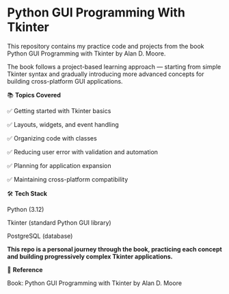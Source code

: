 # Python GUI Programming With Tkinter

This repository contains my practice code and projects from the book Python GUI Programming with Tkinter by Alan D. Moore.

The book follows a project-based learning approach — starting from simple Tkinter syntax and gradually introducing more advanced concepts for building cross-platform GUI applications.

📚 **Topics Covered**

✅ Getting started with Tkinter basics

✅ Layouts, widgets, and event handling

✅ Organizing code with classes

✅ Reducing user error with validation and automation

✅ Planning for application expansion

✅ Maintaining cross-platform compatibility

🛠️ **Tech Stack**

Python (3.12)

Tkinter (standard Python GUI library)

PostgreSQL (database)


**This repo is a personal journey through the book, practicing each concept and building progressively complex Tkinter applications.**


📖 **Reference**

Book: Python GUI Programming with Tkinter by Alan D. Moore
